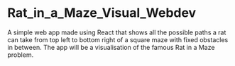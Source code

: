 # Rat_in_a_Maze_Visual_Webdev
A simple web app made using React that shows all the possible paths a rat can take from top left to bottom right of a square maze with fixed obstacles in between. The app will be a visualisation of the famous Rat in a Maze problem.
